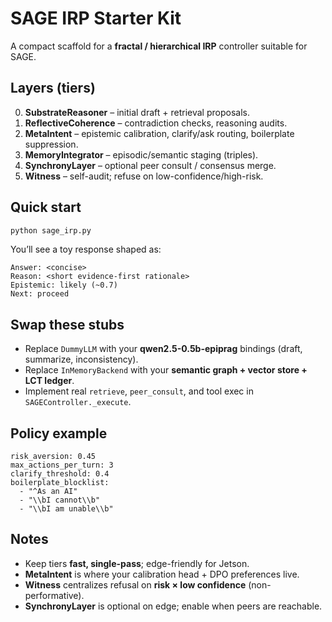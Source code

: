 # SAGE IRP Starter Kit

A compact scaffold for a **fractal / hierarchical IRP** controller suitable for SAGE.

## Layers (tiers)

0. **SubstrateReasoner** – initial draft + retrieval proposals.  
1. **ReflectiveCoherence** – contradiction checks, reasoning audits.  
2. **MetaIntent** – epistemic calibration, clarify/ask routing, boilerplate suppression.  
3. **MemoryIntegrator** – episodic/semantic staging (triples).  
4. **SynchronyLayer** – optional peer consult / consensus merge.  
5. **Witness** – self-audit; refuse on low-confidence/high-risk.

## Quick start

```bash
python sage_irp.py
```



You’ll see a toy response shaped as:

```
Answer: <concise>
Reason: <short evidence-first rationale>
Epistemic: likely (~0.7)
Next: proceed
```

## Swap these stubs

- Replace `DummyLLM` with your **qwen2.5-0.5b-epiprag** bindings (draft, summarize, inconsistency).
- Replace `InMemoryBackend` with your **semantic graph + vector store + LCT ledger**.
- Implement real `retrieve`, `peer_consult`, and tool exec in `SAGEController._execute`.

## Policy example

```
risk_aversion: 0.45
max_actions_per_turn: 3
clarify_threshold: 0.4
boilerplate_blocklist:
  - "^As an AI"
  - "\\bI cannot\\b"
  - "\\bI am unable\\b"
```

## Notes

- Keep tiers **fast, single-pass**; edge-friendly for Jetson.
- **MetaIntent** is where your calibration head + DPO preferences live.
- **Witness** centralizes refusal on **risk × low confidence** (non-performative).
- **SynchronyLayer** is optional on edge; enable when peers are reachable.